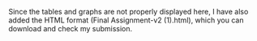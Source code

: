 Since the tables and graphs are not properly displayed here, I have also added the HTML format (Final Assignment-v2 (1).html), which you can download and check my submission.

